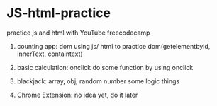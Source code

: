 # JS-html-practice
practice js and html with YouTube freecodecamp

1. counting app: dom
using js/ html to practice dom(getelementbyid, innerText, containtext)

2. basic calculation: onclick
do some function by using onclick

3. blackjack: array, obj, random number some logic things

4. Chrome Extension: no idea yet, do it later

